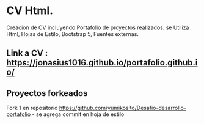 # CV Html.

Creacion de CV incluyendo Portafolio de proyectos realizados.
se Utiliza Html, Hojas de Estilo, Bootstrap 5, Fuentes externas.

## Link a CV : https://jonasius1016.github.io/portafolio.github.io/

## Proyectos forkeados

Fork 1 en repositorio https://github.com/yumikosito/Desafio-desarrollo-portafolio - se agrega commit en hoja de estilo
